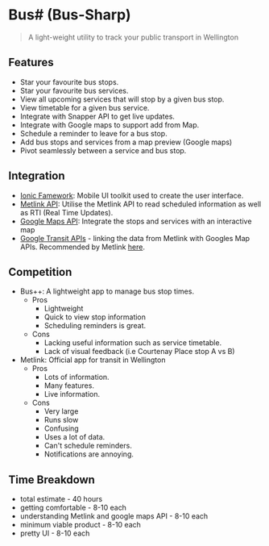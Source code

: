 # Bus# (Bus-Sharp)
> A light-weight utility to track your public transport in Wellington

## Features

- Star your favourite bus stops.
- Star your favourite bus services.
- View all upcoming services that will stop by a given bus stop.
- View timetable for a given bus service.
- Integrate with Snapper API to get live updates.
- Integrate with Google maps to support add from Map.
- Schedule a reminder to leave for a bus stop.
- Add bus stops and services from a map preview (Google maps)
- Pivot seamlessly between a service and bus stop.

## Integration

- [Ionic Famework](https://ionicframework.com/): Mobile UI toolkit used to create the user interface.
- [Metlink API](https://github.com/reedwade/metlink-api-maybe): Utilise the Metlink API to read scheduled information as well as RTI (Real Time Updates).
- [Google Maps API](https://docs.microsoft.com/en-us/xamarin/android/platform/maps-and-location/maps/maps-api): Integrate the stops and services with an interactive map
- [Google Transit APIs](https://developers.google.com/transit/gtfs/reference?hl=en) - linking the data from Metlink with Googles Map APIs. Recommended by Metlink [here](https://www.metlink.org.nz/customer-services/general-transit-file-specification/).

## Competition

- Bus++: A lightweight app to manage bus stop times.
	- Pros
		- Lightweight
		- Quick to view stop information
		- Scheduling reminders is great.
	- Cons
		- Lacking useful information such as service timetable.
		- Lack of visual feedback (i.e Courtenay Place stop A vs B)
- Metlink: Official app for transit in Wellington
	- Pros
		- Lots of information.
		- Many features.
		- Live information.
	- Cons
		- Very large
		- Runs slow
		- Confusing
		- Uses a lot of data.
		- Can't schedule reminders.
		- Notifications are annoying.

## Time Breakdown

- total estimate - 40 hours
- getting comfortable - 8-10 each
- understanding Metlink and google maps API - 8-10 each
- minimum viable product - 8-10 each
- pretty UI - 8-10 each
